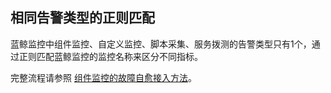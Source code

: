 ## 相同告警类型的正则匹配

蓝鲸监控中组件监控、自定义监控、脚本采集、服务拨测的告警类型只有1个，通过正则匹配蓝鲸监控的监控名称来区分不同指标。

完整流程请参照 [组件监控的故障自愈接入方法](http://docs.bk.tencent.com/product_white_paper/bk_monitor/Component_Monitor_Fault_Auto-recovery.html)。
